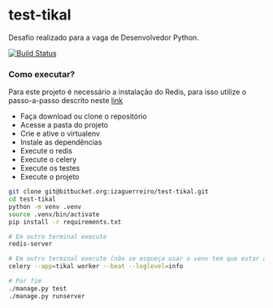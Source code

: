 # test-tikal
Desafio realizado para a vaga de Desenvolvedor Python.

[![Build Status](https://travis-ci.org/izaguerreiro/test-tikal.svg?branch=master)](https://travis-ci.org/izaguerreiro/test-tikal)

### Como executar?

Para este projeto é necessário a instalação do Redis, para isso utilize o passo-a-passo descrito neste [link](https://redis.io/topics/quickstart)

* Faça download ou clone o repositório
* Acesse a pasta do projeto
* Crie e ative o virtualenv
* Instale as dependências
* Execute o redis
* Execute o celery
* Execute os testes
* Execute o projeto


```bash
git clone git@bitbucket.org:izaguerreiro/test-tikal.git
cd test-tikal
python -m venv .venv
source .venv/bin/activate
pip install -r requirements.txt

# Em outro terminal execute
redis-server

# Em outro terminal execute (não se esqueça usar o venv tem que estar ativo)
celery --app=tikal worker --beat --loglevel=info

# Por fim
./manage.py test
./manage.py runserver
```

